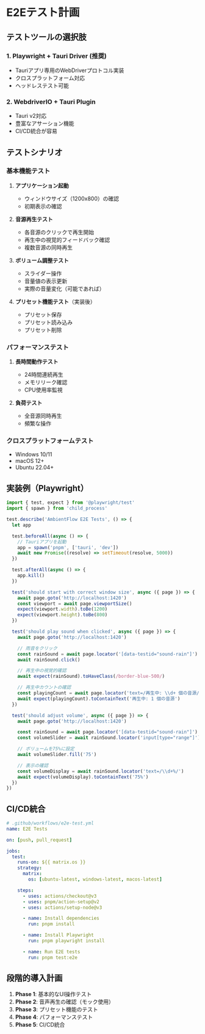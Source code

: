 # E2Eテスト計画

## テストツールの選択肢

### 1. Playwright + Tauri Driver (推奨)

- Tauriアプリ専用のWebDriverプロトコル実装
- クロスプラットフォーム対応
- ヘッドレステスト可能

### 2. WebdriverIO + Tauri Plugin

- Tauri v2対応
- 豊富なアサーション機能
- CI/CD統合が容易

## テストシナリオ

### 基本機能テスト

1. **アプリケーション起動**

   - ウィンドウサイズ（1200x800）の確認
   - 初期表示の確認

2. **音源再生テスト**

   - 各音源のクリックで再生開始
   - 再生中の視覚的フィードバック確認
   - 複数音源の同時再生

3. **ボリューム調整テスト**

   - スライダー操作
   - 音量値の表示更新
   - 実際の音量変化（可能であれば）

4. **プリセット機能テスト**（実装後）
   - プリセット保存
   - プリセット読み込み
   - プリセット削除

### パフォーマンステスト

1. **長時間動作テスト**

   - 24時間連続再生
   - メモリリーク確認
   - CPU使用率監視

2. **負荷テスト**
   - 全音源同時再生
   - 頻繁な操作

### クロスプラットフォームテスト

- Windows 10/11
- macOS 12+
- Ubuntu 22.04+

## 実装例（Playwright）

```typescript
import { test, expect } from '@playwright/test'
import { spawn } from 'child_process'

test.describe('AmbientFlow E2E Tests', () => {
  let app

  test.beforeAll(async () => {
    // Tauriアプリを起動
    app = spawn('pnpm', ['tauri', 'dev'])
    await new Promise((resolve) => setTimeout(resolve, 5000))
  })

  test.afterAll(async () => {
    app.kill()
  })

  test('should start with correct window size', async ({ page }) => {
    await page.goto('http://localhost:1420')
    const viewport = await page.viewportSize()
    expect(viewport.width).toBe(1200)
    expect(viewport.height).toBe(800)
  })

  test('should play sound when clicked', async ({ page }) => {
    await page.goto('http://localhost:1420')

    // 雨音をクリック
    const rainSound = await page.locator('[data-testid="sound-rain"]')
    await rainSound.click()

    // 再生中の視覚的確認
    await expect(rainSound).toHaveClass(/border-blue-500/)

    // 再生中カウントの確認
    const playingCount = await page.locator('text=/再生中: \\d+ 個の音源/')
    await expect(playingCount).toContainText('再生中: 1 個の音源')
  })

  test('should adjust volume', async ({ page }) => {
    await page.goto('http://localhost:1420')

    const rainSound = await page.locator('[data-testid="sound-rain"]')
    const volumeSlider = await rainSound.locator('input[type="range"]')

    // ボリュームを75%に設定
    await volumeSlider.fill('75')

    // 表示の確認
    const volumeDisplay = await rainSound.locator('text=/\\d+%/')
    await expect(volumeDisplay).toContainText('75%')
  })
})
```

## CI/CD統合

```yaml
# .github/workflows/e2e-test.yml
name: E2E Tests

on: [push, pull_request]

jobs:
  test:
    runs-on: ${{ matrix.os }}
    strategy:
      matrix:
        os: [ubuntu-latest, windows-latest, macos-latest]

    steps:
      - uses: actions/checkout@v3
      - uses: pnpm/action-setup@v2
      - uses: actions/setup-node@v3

      - name: Install dependencies
        run: pnpm install

      - name: Install Playwright
        run: pnpm playwright install

      - name: Run E2E tests
        run: pnpm test:e2e
```

## 段階的導入計画

1. **Phase 1**: 基本的なUI操作テスト
2. **Phase 2**: 音声再生の確認（モック使用）
3. **Phase 3**: プリセット機能のテスト
4. **Phase 4**: パフォーマンステスト
5. **Phase 5**: CI/CD統合
